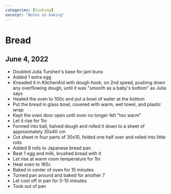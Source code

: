 ```yaml
---
categories: [Cooking]
excerpt: "Notes on baking"
---
```


# Bread

## June 4, 2022
- Doubled Julia Turshen's base for jam buns
- Added 1 extra egg
- Kneaded it in KitchenAid with dough hook, on 2nd speed, pushing down any overflowing dough, until it was "smooth as a baby's bottom" as Julia says
- Heated the oven to 100c and put a bowl of water at the bottom
- Put the bread in glass bowl, covered with warm, wet towel, and plastic wrap
- Kept the oven door open until oven no longer felt "too warm"
- Let it rise for 1hr
- Formed into ball, halved dough and rolled it down to a sheet of approximately 30x40 cm
- Cut sheet in four parts of 30x10, folded one half over and rolled into little rolls
- Added 8 rolls to Japanese bread pan
- Beat 1 egg and milk, brushed bread with it
- Let rise at warm room temperature for 1hr
- Heat oven to 165c
- Baked in center of oven for 15 minutes
- Turned pan around and baked for another 7
- Let cool off in pan for 5-10 minutes
- Took out of pan